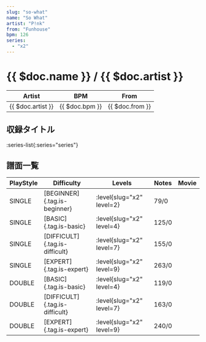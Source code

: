 ```yaml
---
slug: "so-what"
name: "So What"
artist: "P!nk"
from: "Funhouse"
bpm: 126
series:
  - "x2"
---
```


# {{ $doc.name }} / {{ $doc.artist }}

|Artist|BPM|From|
|------|---|----|
|{{ $doc.artist }}|{{ $doc.bpm }}|{{ $doc.from }}|

## 収録タイトル

:series-list{:series="series"}

## 譜面一覧

|PlayStyle|Difficulty|Levels|Notes|Movie|
|---------|----------|------|-----|-----|
|SINGLE|[BEGINNER]{.tag.is-beginner}|<div class="field is-grouped is-grouped-multiline"> :level{slug="x2" level=2}</div>|79/0||
|SINGLE|[BASIC]{.tag.is-basic}|<div class="field is-grouped is-grouped-multiline"> :level{slug="x2" level=4}</div>|125/0||
|SINGLE|[DIFFICULT]{.tag.is-difficult}|<div class="field is-grouped is-grouped-multiline"> :level{slug="x2" level=7}</div>|155/0||
|SINGLE|[EXPERT]{.tag.is-expert}|<div class="field is-grouped is-grouped-multiline"> :level{slug="x2" level=9}</div>|263/0||
|DOUBLE|[BASIC]{.tag.is-basic}|<div class="field is-grouped is-grouped-multiline"> :level{slug="x2" level=4}</div>|119/0||
|DOUBLE|[DIFFICULT]{.tag.is-difficult}|<div class="field is-grouped is-grouped-multiline"> :level{slug="x2" level=7}</div>|163/0||
|DOUBLE|[EXPERT]{.tag.is-expert}|<div class="field is-grouped is-grouped-multiline"> :level{slug="x2" level=9}</div>|240/0||
